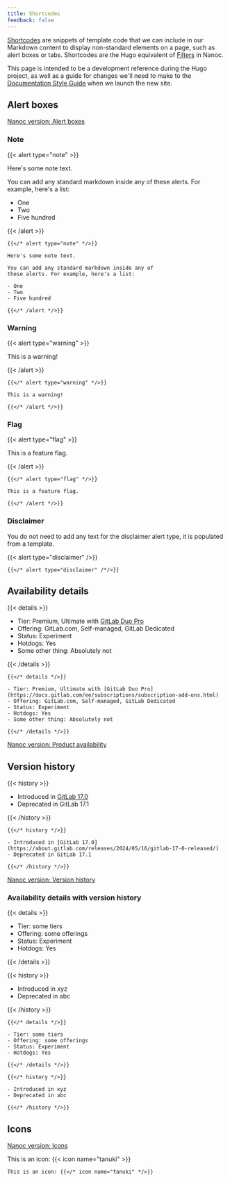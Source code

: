 ```yaml
---
title: Shortcodes
feedback: false
---
```


[Shortcodes](https://gohugo.io/content-management/shortcodes/)
are snippets of template code that we can include in our Markdown
content to display non-standard elements on a page, such as alert
boxes or tabs. Shortcodes are the Hugo equivalent of
[Filters](https://nanoc.app/doc/filters/) in Nanoc.

This page is intended to be a development reference during
the Hugo project, as well as a guide for changes we'll need to
make to the [Documentation Style Guide](https://docs.gitlab.com/ee/development/documentation/styleguide)
when we launch the new site.

## Alert boxes

[Nanoc version: Alert boxes](https://docs.gitlab.com/ee/development/documentation/styleguide/#alert-boxes)

### Note

{{< alert type="note" >}}

Here's some note text.

You can add any standard markdown inside any of
these alerts. For example, here's a list:

- One
- Two
- Five hundred

{{< /alert >}}

```text
{{</* alert type="note" */>}}

Here's some note text.

You can add any standard markdown inside any of
these alerts. For example, here's a list:

- One
- Two
- Five hundred

{{</* /alert */>}}
```

### Warning

{{< alert type="warning" >}}

This is a warning!

{{< /alert >}}

```text
{{</* alert type="warning" */>}}

This is a warning!

{{</* /alert */>}}
```

### Flag

{{< alert type="flag" >}}

This is a feature flag.

{{< /alert >}}

```text
{{</* alert type="flag" */>}}

This is a feature flag.

{{</* /alert */>}}
```

### Disclaimer

You do not need to add any text for the disclaimer alert type, it is populated from a template.

{{< alert type="disclaimer" />}}

```text
{{</* alert type="disclaimer" /*/>}}
```

## Availability details

{{< details >}}

- Tier: Premium, Ultimate with [GitLab Duo Pro](https://docs.gitlab.com/ee/subscriptions/subscription-add-ons.html)
- Offering: GitLab.com, Self-managed, GitLab Dedicated
- Status: Experiment
- Hotdogs: Yes
- Some other thing: Absolutely not

{{< /details >}}

```text
{{</* details */>}}

- Tier: Premium, Ultimate with [GitLab Duo Pro](https://docs.gitlab.com/ee/subscriptions/subscription-add-ons.html)
- Offering: GitLab.com, Self-managed, GitLab Dedicated
- Status: Experiment
- Hotdogs: Yes
- Some other thing: Absolutely not

{{</* /details */>}}
```

[Nanoc version: Product availability](https://docs.gitlab.com/ee/development/documentation/styleguide/availability_details.html)

## Version history

{{< history >}}

- Introduced in [GitLab 17.0](https://about.gitlab.com/releases/2024/05/16/gitlab-17-0-released/)
- Deprecated in GitLab 17.1

{{< /history >}}

```text
{{</* history */>}}

- Introduced in [GitLab 17.0](https://about.gitlab.com/releases/2024/05/16/gitlab-17-0-released/)
- Deprecated in GitLab 17.1

{{</* /history */>}}
```

[Nanoc version: Version history](https://docs.gitlab.com/ee/development/documentation/versions.html)

### Availability details with version history

{{< details >}}

- Tier: some tiers
- Offering: some offerings
- Status: Experiment
- Hotdogs: Yes

{{< /details >}}

{{< history >}}

- Introduced in xyz
- Deprecated in abc

{{< /history >}}

```text
{{</* details */>}}

- Tier: some tiers
- Offering: some offerings
- Status: Experiment
- Hotdogs: Yes

{{</* /details */>}}

{{</* history */>}}

- Introduced in xyz
- Deprecated in abc

{{</* /history */>}}
```

## Icons

[Nanoc version: Icons](https://docs.gitlab.com/ee/development/documentation/styleguide/#gitlab-svg-icons)

This is an icon: {{< icon name="tanuki" >}}

```text
This is an icon: {{</* icon name="tanuki" */>}}
```
